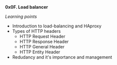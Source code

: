 **0x0F. Load balancer**

*Learning points*

- Introduction to load-balancing and HAproxy
- Types of HTTP headers
	- HTTP Request Header
	- HTTP Response Header
	- HTTP General Header
	- HTTP Entity Header
- Redudancy and it's importance and management 
